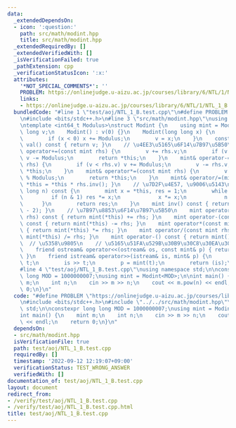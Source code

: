 ```yaml
---
data:
  _extendedDependsOn:
  - icon: ':question:'
    path: src/math/modint.hpp
    title: src/math/modint.hpp
  _extendedRequiredBy: []
  _extendedVerifiedWith: []
  _isVerificationFailed: true
  _pathExtension: cpp
  _verificationStatusIcon: ':x:'
  attributes:
    '*NOT_SPECIAL_COMMENTS*': ''
    PROBLEM: https://onlinejudge.u-aizu.ac.jp/courses/library/6/NTL/1/NTL_1_B
    links:
    - https://onlinejudge.u-aizu.ac.jp/courses/library/6/NTL/1/NTL_1_B
  bundledCode: "#line 1 \"test/aoj/NTL_1_B.test.cpp\"\n#define PROBLEM \"https://onlinejudge.u-aizu.ac.jp/courses/library/6/NTL/1/NTL_1_B\"\
    \n#include <bits/stdc++.h>\n#line 3 \"src/math/modint.hpp\"\nusing namespace std;\n\
    \ntemplate <int64_t Modulus>\nstruct Modint {\n    using mint = Modint;\n    long\
    \ long v;\n    Modint() : v(0) {}\n    Modint(long long x) {\n        x %= Modulus;\n\
    \        if (x < 0) x += Modulus;\n        v = x;\n    }\n    const long long&\
    \ val() const { return v; }\n    // \u4EE3\u5165\u6F14\u7B97\u5B50\n    mint&\
    \ operator+=(const mint rhs) {\n        v += rhs.v;\n        if (v >= Modulus)\
    \ v -= Modulus;\n        return *this;\n    }\n    mint& operator-=(const mint\
    \ rhs) {\n        if (v < rhs.v) v += Modulus;\n        v -= rhs.v;\n        return\
    \ *this;\n    }\n    mint& operator*=(const mint rhs) {\n        v = v * rhs.v\
    \ % Modulus;\n        return *this;\n    }\n    mint& operator/=(mint rhs) { return\
    \ *this = *this * rhs.inv(); }\n    // \u7D2F\u4E57, \u9006\u5143\n    mint pow(long\
    \ long n) const {\n        mint x = *this, res = 1;\n        while (n) {\n   \
    \         if (n & 1) res *= x;\n            x *= x;\n            n >>= 1;\n  \
    \      }\n        return res;\n    }\n    mint inv() const { return pow(Modulus\
    \ - 2); }\n    // \u7B97\u8853\u6F14\u7B97\u5B50\n    mint operator+(const mint\
    \ rhs) const { return mint(*this) += rhs; }\n    mint operator-(const mint rhs)\
    \ const { return mint(*this) -= rhs; }\n    mint operator*(const mint rhs) const\
    \ { return mint(*this) *= rhs; }\n    mint operator/(const mint rhs) const { return\
    \ mint(*this) /= rhs; }\n    mint operator-() const { return mint() - *this; }\
    \  // \u5358\u9805\n    // \u5165\u51FA\u529B\u30B9\u30C8\u30EA\u30FC\u30E0\n\
    \    friend ostream& operator<<(ostream& os, const mint& p) { return os << p.v;\
    \ }\n    friend istream& operator>>(istream& is, mint& p) {\n        long long\
    \ t;\n        is >> t;\n        p = mint(t);\n        return (is);\n    }\n};\n\
    #line 4 \"test/aoj/NTL_1_B.test.cpp\"\nusing namespace std;\n\nconstexpr long\
    \ long MOD = 1000000007;\nusing mint = Modint<MOD>;\n\nint main() {\n    mint\
    \ m;\n    int n;\n    cin >> m >> n;\n    cout << m.pow(n) << endl;\n    return\
    \ 0;\n}\n"
  code: "#define PROBLEM \"https://onlinejudge.u-aizu.ac.jp/courses/library/6/NTL/1/NTL_1_B\"\
    \n#include <bits/stdc++.h>\n#include \"../../src/math/modint.hpp\"\nusing namespace\
    \ std;\n\nconstexpr long long MOD = 1000000007;\nusing mint = Modint<MOD>;\n\n\
    int main() {\n    mint m;\n    int n;\n    cin >> m >> n;\n    cout << m.pow(n)\
    \ << endl;\n    return 0;\n}\n"
  dependsOn:
  - src/math/modint.hpp
  isVerificationFile: true
  path: test/aoj/NTL_1_B.test.cpp
  requiredBy: []
  timestamp: '2022-09-12 12:19:07+09:00'
  verificationStatus: TEST_WRONG_ANSWER
  verifiedWith: []
documentation_of: test/aoj/NTL_1_B.test.cpp
layout: document
redirect_from:
- /verify/test/aoj/NTL_1_B.test.cpp
- /verify/test/aoj/NTL_1_B.test.cpp.html
title: test/aoj/NTL_1_B.test.cpp
---
```

